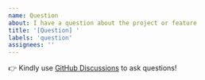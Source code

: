 ```yaml
---
name: Question
about: I have a question about the project or feature
title: '[Question] '
labels: 'question'
assignees: ''
---
```


👉 Kindly use [GitHub Discussions](https://github.com/devlikeapro/waha/discussions) to ask questions!

